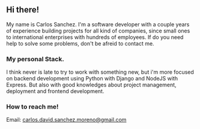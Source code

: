 ## Hi there!

My name is Carlos Sanchez. I'm a software developer with a couple years of experience building projects for all kind of companies, since small ones to international enterprises with hundreds of employees. If do you need help to solve some problems, don't be afreid to contact me.

### My personal Stack.
I think never is late to try to work with something new, but i'm more focused on backend development using Python with Django and NodeJS with Express. But also with good knowledges about project management, deployment and frontend development.

### How to reach me!
Email: carlos.david.sanchez.moreno@gmail.com
